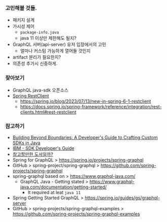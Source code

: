 
### 고민해볼 것들.
- 패키지 설계
- 가시성 제어
  - `package-info.java`
  - java 11 이상만 제한해도 될지?
- GraphQL 서버(api-server) 유저 입장에서의 고민
  - 얼마나 커스텀 가능하게 열어둘 것인지
- artifact 분리가 필요한지?
- 의존성 추가시 신중하게.

### 찾아보기
- GraphQL java-sdk 오픈소스
- [Spring RestClient](https://github.com/spring-projects/spring-framework/tree/main/spring-web/src/main/java/org/springframework/http/client)
  - https://spring.io/blog/2023/07/13/new-in-spring-6-1-restclient
  - https://docs.spring.io/spring-framework/reference/integration/rest-clients.html#rest-restclient
### 참고하기
- [Building Beyond Boundaries: A Developer's Guide to Crafting Custom SDKs in Java](https://blogs.halodoc.io/sdks-in-action-real-world-examples-of-java-sdk-success-stories/)
- [IBM - SDK Developer's Guide](https://www.ibm.com/docs/en/taddm/7.3.0?topic=integration-sdk-developers-guide)
- [참고할만한 도서일까?](https://product.kyobobook.co.kr/detail/S000003573657)
- Spring for GraphQL > https://spring.io/projects/spring-graphql
- GitHub > spring-project/spring-graphql > https://github.com/spring-projects/spring-graphql
- spring-graphql based on > https://www.graphql-java.com/
  - GraphQL Java - Getting stated > https://www.graphql-java.com/documentation/getting-started/
    - It required at leat `java 11`
- Spring Getting Started GraphQL > https://spring.io/guides/gs/graphql-server
- GitHub > spring-projects/spring-graphql-examples > https://github.com/spring-projects/spring-graphql-examples